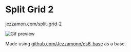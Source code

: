 # Split Grid 2

[jezzamon.com/split-grid-2](http://jezzamon.com/split-grid-2)

![Gif preview](promo/split-grid-2.gif)

Made using [github.com/Jezzamonn/es6-base](http://github.com/Jezzamonn/es6-base) as a base.
